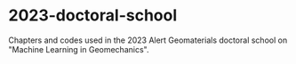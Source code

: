 # 2023-doctoral-school
Chapters and codes used in the 2023 Alert Geomaterials doctoral school on "Machine Learning in Geomechanics".

